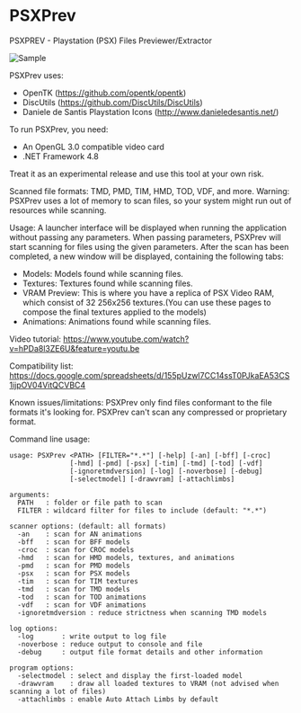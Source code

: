 # PSXPrev

PSXPREV - Playstation (PSX) Files Previewer/Extractor

![Sample](https://i.snipboard.io/hLlNy5.jpg)

PSXPrev uses:
- OpenTK (https://github.com/opentk/opentk)
- DiscUtils (https://github.com/DiscUtils/DiscUtils)
- Daniele de Santis Playstation Icons (http://www.danieledesantis.net/)

To run PSXPrev, you need:
- An OpenGL 3.0 compatible video card
- .NET Framework 4.8

Treat it as an experimental release and use this tool at your own risk.

Scanned file formats: TMD, PMD, TIM, HMD, TOD, VDF, and more.
Warning: PSXPrev uses a lot of memory to scan files, so your system might run out of resources while scanning.

Usage:
A launcher interface will be displayed when running the application without passing any parameters.
When passing parameters, PSXPrev will start scanning for files using the given parameters.
After the scan has been completed, a new window will be displayed, containing the following tabs:
- Models:  Models found while scanning files.
- Textures: Textures found while scanning files.
- VRAM Preview: This is where you have a replica of PSX Video RAM, which consist of 32 256x256 textures.(You can use these pages to compose the final textures applied to the models)
- Animations: Animations found while scanning files.

Video tutorial:
<https://www.youtube.com/watch?v=hPDa8l3ZE6U&feature=youtu.be>

Compatibility list:
<https://docs.google.com/spreadsheets/d/155pUzwl7CC14ssT0PJkaEA53CS1ijpOV04VitQCVBC4>

Known issues/limitations:
PSXPrev only find files conformant to the file formats it's looking for. PSXPrev can't scan any compressed or proprietary format.

Command line usage:
```
usage: PSXPrev <PATH> [FILTER="*.*"] [-help] [-an] [-bff] [-croc]
               [-hmd] [-pmd] [-psx] [-tim] [-tmd] [-tod] [-vdf]
               [-ignoretmdversion] [-log] [-noverbose] [-debug]
               [-selectmodel] [-drawvram] [-attachlimbs]

arguments:
  PATH   : folder or file path to scan
  FILTER : wildcard filter for files to include (default: "*.*")

scanner options: (default: all formats)
  -an    : scan for AN animations
  -bff   : scan for BFF models
  -croc  : scan for CROC models
  -hmd   : scan for HMD models, textures, and animations
  -pmd   : scan for PMD models
  -psx   : scan for PSX models
  -tim   : scan for TIM textures
  -tmd   : scan for TMD models
  -tod   : scan for TOD animations
  -vdf   : scan for VDF animations
  -ignoretmdversion : reduce strictness when scanning TMD models

log options:
  -log       : write output to log file
  -noverbose : reduce output to console and file
  -debug     : output file format details and other information

program options:
  -selectmodel : select and display the first-loaded model
  -drawvram    : draw all loaded textures to VRAM (not advised when scanning a lot of files)
  -attachlimbs : enable Auto Attach Limbs by default
```
